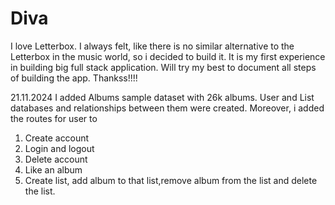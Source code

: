 # Diva
I love Letterbox. I always felt, like there is no similar alternative to the Letterbox in the music world, so i decided to build it. It is my first experience in building big full stack application. Will try my best to document all steps of building the app. Thankss!!!!


21.11.2024
I added Albums sample dataset with 26k albums. User and List databases and relationships between them were created.
Moreover, i added the routes for user to 
  1) Create account
  2) Login and logout
  3) Delete account
  4) Like an album
  5) Create list, add album to that list,remove album from the list and delete the list.
